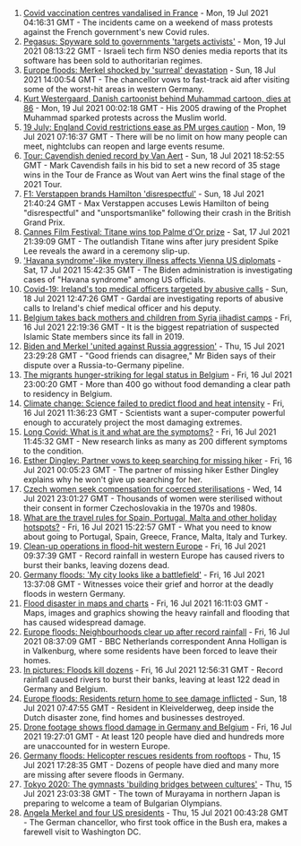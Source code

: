 1. [Covid vaccination centres vandalised in France](https://www.bbc.co.uk/news/world-europe-57883397) - Mon, 19 Jul 2021 04:16:31 GMT - The incidents came on a weekend of mass protests against the French government's new Covid rules.
2. [Pegasus: Spyware sold to governments 'targets activists'](https://www.bbc.co.uk/news/technology-57881364) - Mon, 19 Jul 2021 08:13:22 GMT - Israeli tech firm NSO denies media reports that its software has been sold to authoritarian regimes.
3. [Europe floods: Merkel shocked by 'surreal' devastation](https://www.bbc.co.uk/news/world-europe-57880729) - Sun, 18 Jul 2021 14:00:54 GMT - The chancellor vows to fast-track aid after visiting some of the worst-hit areas in western Germany.
4. [Kurt Westergaard, Danish cartoonist behind Muhammad cartoon, dies at 86](https://www.bbc.co.uk/news/world-europe-57883392) - Mon, 19 Jul 2021 00:02:18 GMT - His 2005 drawing of the Prophet Muhammad sparked protests across the Muslim world.
5. [19 July: England Covid restrictions ease as PM urges caution](https://www.bbc.co.uk/news/uk-57882029) - Mon, 19 Jul 2021 07:16:37 GMT - There will be no limit on how many people can meet, nightclubs can reopen and large events resume.
6. [Tour: Cavendish denied record by Van Aert](https://www.bbc.co.uk/sport/cycling/57855540) - Sun, 18 Jul 2021 18:52:55 GMT - Mark Cavendish fails in his bid to set a new record of 35 stage wins in the Tour de France as Wout van Aert wins the final stage of the 2021 Tour.
7. [F1: Verstappen brands Hamilton 'disrespectful'](https://www.bbc.co.uk/sport/formula1/57882235) - Sun, 18 Jul 2021 21:40:24 GMT - Max Verstappen accuses Lewis Hamilton of being "disrespectful" and "unsportsmanlike" following their crash in the British Grand Prix.
8. [Cannes Film Festival: Titane wins top Palme d'Or prize](https://www.bbc.co.uk/news/entertainment-arts-57875578) - Sat, 17 Jul 2021 21:39:09 GMT - The outlandish Titane wins after jury president Spike Lee reveals the award in a ceremony slip-up.
9. ['Havana syndrome'-like mystery illness affects Vienna US diplomats](https://www.bbc.co.uk/news/world-europe-57875322) - Sat, 17 Jul 2021 15:42:35 GMT - The Biden administration is investigating cases of "Havana syndrome" among US officials.
10. [Covid-19: Ireland's top medical officers targeted by abusive calls](https://www.bbc.co.uk/news/world-europe-57879013) - Sun, 18 Jul 2021 12:47:26 GMT - Gardaí are investigating reports of abusive calls to Ireland's chief medical officer and his deputy.
11. [Belgium takes back mothers and children from Syria jihadist camps](https://www.bbc.co.uk/news/world-europe-57870808) - Fri, 16 Jul 2021 22:19:36 GMT - It is the biggest repatriation of suspected Islamic State members since its fall in 2019.
12. [Biden and Merkel 'united against Russia aggression'](https://www.bbc.co.uk/news/world-us-canada-57854625) - Thu, 15 Jul 2021 23:29:28 GMT - "Good friends can disagree," Mr Biden says of their dispute over a Russia-to-Germany pipeline.
13. [The migrants hunger-striking for legal status in Belgium](https://www.bbc.co.uk/news/world-europe-57867823) - Fri, 16 Jul 2021 23:00:20 GMT - More than 400 go without food demanding a clear path to residency in Belgium.
14. [Climate change: Science failed to predict flood and heat intensity](https://www.bbc.co.uk/news/science-environment-57863205) - Fri, 16 Jul 2021 11:36:23 GMT - Scientists want a super-computer powerful enough to accurately project the most damaging extremes.
15. [Long Covid: What is it and what are the symptoms?](https://www.bbc.co.uk/news/health-57833394) - Fri, 16 Jul 2021 11:45:32 GMT - New research links as many as 200 different symptoms to the condition.
16. [Esther Dingley: Partner vows to keep searching for missing hiker](https://www.bbc.co.uk/news/uk-england-tyne-57818035) - Fri, 16 Jul 2021 00:05:23 GMT - The partner of missing hiker Esther Dingley explains why he won't give up searching for her.
17. [Czech women seek compensation for coerced sterilisations](https://www.bbc.co.uk/news/world-europe-57843624) - Wed, 14 Jul 2021 23:01:27 GMT - Thousands of women were sterilised without their consent in former Czechoslovakia in the 1970s and 1980s.
18. [What are the travel rules for Spain, Portugal, Malta and other holiday hotspots?](https://www.bbc.co.uk/news/explainers-56997931) - Fri, 16 Jul 2021 15:22:57 GMT - What you need to know about going to Portugal, Spain, Greece, France, Malta, Italy and Turkey.
19. [Clean-up operations in flood-hit western Europe](https://www.bbc.co.uk/news/world-europe-57861385) - Fri, 16 Jul 2021 09:37:39 GMT - Record rainfall in western Europe has caused rivers to burst their banks, leaving dozens dead.
20. [Germany floods: 'My city looks like a battlefield'](https://www.bbc.co.uk/news/world-europe-57862570) - Fri, 16 Jul 2021 13:37:08 GMT - Witnesses voice their grief and horror at the deadly floods in western Germany.
21. [Flood disaster in maps and charts](https://www.bbc.co.uk/news/world-europe-57862894) - Fri, 16 Jul 2021 16:11:03 GMT - Maps, images and graphics showing the heavy rainfall and flooding that has caused widespread damage.
22. [Europe floods: Neighbourhoods clear up after record rainfall](https://www.bbc.co.uk/news/world-europe-57861384) - Fri, 16 Jul 2021 08:37:09 GMT - BBC Netherlands correspondent Anna Holligan is in Valkenburg, where some residents have been forced to leave their homes.
23. [In pictures: Floods kill dozens](https://www.bbc.co.uk/news/world-europe-57858826) - Fri, 16 Jul 2021 12:56:31 GMT - Record rainfall caused rivers to burst their banks, leaving at least 122 dead in Germany and Belgium.
24. [Europe floods: Residents return home to see damage inflicted](https://www.bbc.co.uk/news/world-europe-57878577) - Sun, 18 Jul 2021 07:47:55 GMT - Resident in Kleivelderweg, deep inside the Dutch disaster zone, find homes and businesses destroyed.
25. [Drone footage shows flood damage in Germany and Belgium](https://www.bbc.co.uk/news/world-europe-57869617) - Fri, 16 Jul 2021 19:27:01 GMT - At least 120 people have died and hundreds more are unaccounted for in western Europe.
26. [Germany floods: Helicopter rescues residents from rooftops](https://www.bbc.co.uk/news/world-europe-57849206) - Thu, 15 Jul 2021 17:28:35 GMT - Dozens of people have died and many more are missing after severe floods in Germany.
27. [Tokyo 2020: The gymnasts 'building bridges between cultures'](https://www.bbc.co.uk/news/world-asia-57839224) - Thu, 15 Jul 2021 23:03:38 GMT - The town of Murayama in northern Japan is preparing to welcome a team of Bulgarian Olympians.
28. [Angela Merkel and four US presidents](https://www.bbc.co.uk/news/world-us-canada-57844194) - Thu, 15 Jul 2021 00:43:28 GMT - The German chancellor, who first took office in the Bush era, makes a farewell visit to Washington DC.

